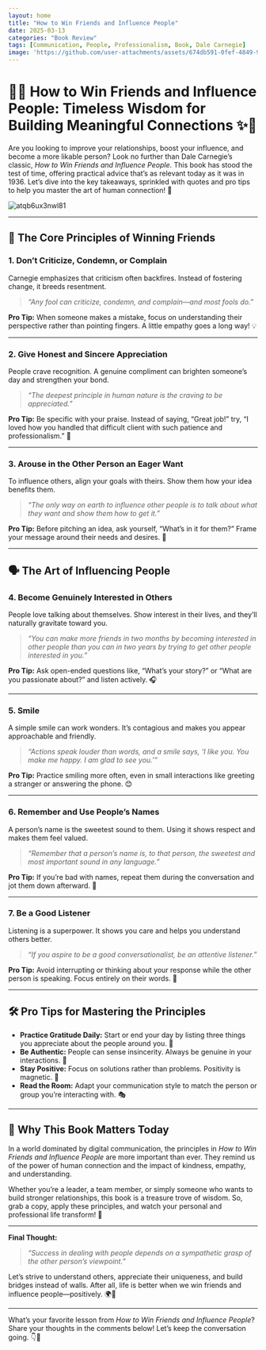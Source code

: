 ```yaml
---
layout: home
title: "How to Win Friends and Influence People"
date: 2025-03-13
categories: "Book Review"
tags: [Communication, People, Professionalism, Book, Dale Carnegie]
image: 'https://github.com/user-attachments/assets/674db591-0fef-4849-914b-76fb4bdb03a7'
---
```


# 📖✨ **How to Win Friends and Influence People: Timeless Wisdom for Building Meaningful Connections** ✨🤝  

Are you looking to improve your relationships, boost your influence, and become a more likable person? Look no further than Dale Carnegie’s classic, *How to Win Friends and Influence People*. This book has stood the test of time, offering practical advice that’s as relevant today as it was in 1936. Let’s dive into the key takeaways, sprinkled with quotes and pro tips to help you master the art of human connection! 🌟  

![atqb6ux3nwl81](https://github.com/user-attachments/assets/674db591-0fef-4849-914b-76fb4bdb03a7)

---

## 🎯 **The Core Principles of Winning Friends**  

### 1. **Don’t Criticize, Condemn, or Complain**  
Carnegie emphasizes that criticism often backfires. Instead of fostering change, it breeds resentment.  
> *“Any fool can criticize, condemn, and complain—and most fools do.”*  

**Pro Tip:** When someone makes a mistake, focus on understanding their perspective rather than pointing fingers. A little empathy goes a long way! 💡  

---

### 2. **Give Honest and Sincere Appreciation**  
People crave recognition. A genuine compliment can brighten someone’s day and strengthen your bond.  
> *“The deepest principle in human nature is the craving to be appreciated.”*  

**Pro Tip:** Be specific with your praise. Instead of saying, “Great job!” try, “I loved how you handled that difficult client with such patience and professionalism.” 🌟  

---

### 3. **Arouse in the Other Person an Eager Want**  
To influence others, align your goals with theirs. Show them how your idea benefits them.  
> *“The only way on earth to influence other people is to talk about what they want and show them how to get it.”*  

**Pro Tip:** Before pitching an idea, ask yourself, “What’s in it for them?” Frame your message around their needs and desires. 🎁  

---

## 🗣️ **The Art of Influencing People**  

### 4. **Become Genuinely Interested in Others**  
People love talking about themselves. Show interest in their lives, and they’ll naturally gravitate toward you.  
> *“You can make more friends in two months by becoming interested in other people than you can in two years by trying to get other people interested in you.”*  

**Pro Tip:** Ask open-ended questions like, “What’s your story?” or “What are you passionate about?” and listen actively. 🎧  

---

### 5. **Smile**  
A simple smile can work wonders. It’s contagious and makes you appear approachable and friendly.  
> *“Actions speak louder than words, and a smile says, ‘I like you. You make me happy. I am glad to see you.’”*  

**Pro Tip:** Practice smiling more often, even in small interactions like greeting a stranger or answering the phone. 😊  

---

### 6. **Remember and Use People’s Names**  
A person’s name is the sweetest sound to them. Using it shows respect and makes them feel valued.  
> *“Remember that a person’s name is, to that person, the sweetest and most important sound in any language.”*  

**Pro Tip:** If you’re bad with names, repeat them during the conversation and jot them down afterward. 📝  

---

### 7. **Be a Good Listener**  
Listening is a superpower. It shows you care and helps you understand others better.  
> *“If you aspire to be a good conversationalist, be an attentive listener.”*  

**Pro Tip:** Avoid interrupting or thinking about your response while the other person is speaking. Focus entirely on their words. 🧠  

---

## 🛠️ **Pro Tips for Mastering the Principles**  

- **Practice Gratitude Daily:** Start or end your day by listing three things you appreciate about the people around you. 🙏  
- **Be Authentic:** People can sense insincerity. Always be genuine in your interactions. 💖  
- **Stay Positive:** Focus on solutions rather than problems. Positivity is magnetic. 🌈  
- **Read the Room:** Adapt your communication style to match the person or group you’re interacting with. 🎭  

---

## 🌟 **Why This Book Matters Today**  
In a world dominated by digital communication, the principles in *How to Win Friends and Influence People* are more important than ever. They remind us of the power of human connection and the impact of kindness, empathy, and understanding.  

Whether you’re a leader, a team member, or simply someone who wants to build stronger relationships, this book is a treasure trove of wisdom. So, grab a copy, apply these principles, and watch your personal and professional life transform! 🚀  

---

**Final Thought:**  
> *“Success in dealing with people depends on a sympathetic grasp of the other person’s viewpoint.”*  

Let’s strive to understand others, appreciate their uniqueness, and build bridges instead of walls. After all, life is better when we win friends and influence people—positively. 🌍💛  

---

What’s your favorite lesson from *How to Win Friends and Influence People*? Share your thoughts in the comments below! Let’s keep the conversation going. 👇💬

